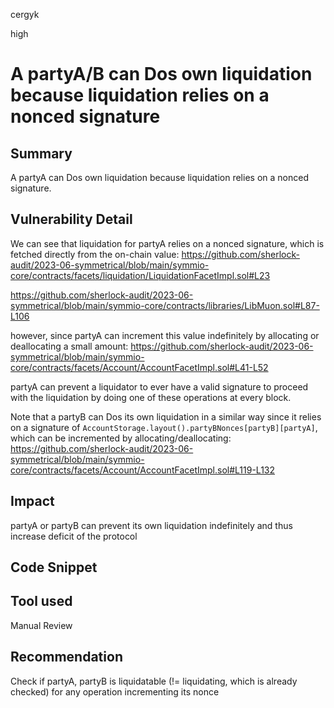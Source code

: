 cergyk

high

# A partyA/B can Dos own liquidation because liquidation relies on a nonced signature

## Summary
A partyA can Dos own liquidation because liquidation relies on a nonced signature.

## Vulnerability Detail
We can see that liquidation for partyA relies on a nonced signature, which is fetched directly from the on-chain value:
https://github.com/sherlock-audit/2023-06-symmetrical/blob/main/symmio-core/contracts/facets/liquidation/LiquidationFacetImpl.sol#L23

https://github.com/sherlock-audit/2023-06-symmetrical/blob/main/symmio-core/contracts/libraries/LibMuon.sol#L87-L106

however, since partyA can increment this value indefinitely by allocating or deallocating a small amount:
https://github.com/sherlock-audit/2023-06-symmetrical/blob/main/symmio-core/contracts/facets/Account/AccountFacetImpl.sol#L41-L52

partyA can prevent a liquidator to ever have a valid signature to proceed with the liquidation by doing one of these operations at every block.

Note that a partyB can Dos its own liquidation in a similar way since it relies on a signature of `AccountStorage.layout().partyBNonces[partyB][partyA]`, which can be incremented by allocating/deallocating:
https://github.com/sherlock-audit/2023-06-symmetrical/blob/main/symmio-core/contracts/facets/Account/AccountFacetImpl.sol#L119-L132

## Impact
partyA or partyB can prevent its own liquidation indefinitely and thus increase deficit of the protocol

## Code Snippet

## Tool used

Manual Review

## Recommendation
Check if partyA, partyB is liquidatable (!= liquidating, which is already checked) for any operation incrementing its nonce